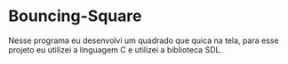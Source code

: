 # Bouncing-Square
Nesse programa eu desenvolvi um quadrado que quica na tela, para esse projeto eu utilizei a linguagem C e utilizei a biblioteca SDL.
